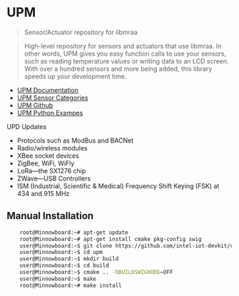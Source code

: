 # UPM

> Sensor/Actuator repository for libmraa

> High-level repository for sensors and actuators that use libmraa. In other words, UPM gives you easy function calls to use your sensors, such as reading temperature values or writing data to an LCD screen. With over a hundred sensors and more being added, this library speeds up your development time. 

- [UPM Documentation](http://iotdk.intel.com/docs/master/upm/index.html)
- [UPM Sensor Categories](http://iotdk.intel.com/docs/master/upm/modules.html)
- [UPM Github](https://github.com/intel-iot-devkit/upm)
- [UPM Python Exampes](https://github.com/intel-iot-devkit/upm/tree/master/examples/python)

UPD Updates

- Protocols such as ModBus and BACNet
- Radio/wireless modules
- XBee socket devices
- ZigBee, WiFi, WiFly
- LoRa—the SX1276 chip
- ZWave—USB Controllers
- ISM (Industrial, Scientific & Medical) Frequency Shift Keying (FSK) at 434 and 915 MHz

## Manual Installation

```sh
    root@Minnowboard:~# apt-get update
    root@Minnowboard:~# apt-get install cmake pkg-config swig
    user@Minnowboard:~$ git clone https://github.com/intel-iot-devkit/upm.git
    user@Minnowboard:~$ cd upm
    user@Minnowboard:~$ mkdir build
    user@Minnowboard:~$ cd build
    user@Minnowboard:~$ cmake .. -DBUILDSWIGNODE=OFF
    user@Minnowboard:~$ make
    root@Minnowboard:~# make install
```